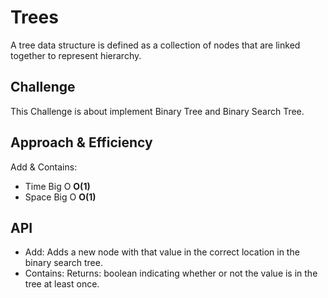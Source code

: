 # Trees
A tree data structure is defined as a collection of nodes that are linked together to represent hierarchy. 

## Challenge
This Challenge is about implement Binary Tree and Binary Search Tree.

## Approach & Efficiency
Add & Contains:

 * Time Big O **O(1)**
 * Space Big O **O(1)**

## API
* Add: Adds a new node with that value in the correct location in the binary search tree.
* Contains: Returns: boolean indicating whether or not the value is in the tree at least once.